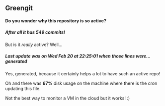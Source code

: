 ## Greengit

#### Do you wonder why this repository is so active?

##### After all it has 549 commits!

But is it *really* active? Well...

##### Last update was on Wed Feb 20 at 22:25:01 when those lines were... generated

Yes, generated, because it certainly helps a lot to have such an active repo!

Oh and there was **67%** disk usage on the machine
where there is the cron updating this file.

Not the best way to monitor a VM in the cloud but it works! :)

